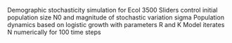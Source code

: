 Demographic stochasticity simulation for Ecol 3500
Sliders control initial population size N0 and magnitude of stochastic variation sigma
Population dynamics based on logistic growth with parameters R and K
Model iterates N numerically for 100 time steps
